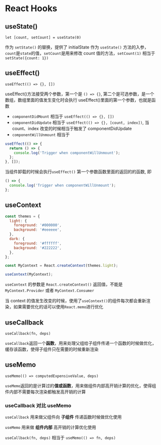 # React Hooks

## useState()

`let [count, setCount] = useState(0)`

作为 `setState()` 的替换，提供了 initialState 作为 `useState()` 方法的入参，`count`是`state`的值，`setCount`是用来修改 count 值的方法，`setCount(1)` 相当于 `setState({count: 1})`

## useEffect()

`useEffect(() => {}, [])`

useEffect()方法接受两个参数，第一个是 `() => {}`, 第二个是可选参数，是一个数组，数组里面的值发生变化时会执行
useEffect()里面的第一个参数，也就是函数

- `componentDidMount` 相当于 `useEffect(() => {}, [])`
- `componentDidUpdate` 相当于 `useEffect(() => {}, [count, index])`, 当 count、index 改变的时候相当于触发了 componentDidUpdate
- `componentWillUnmount` 相当于

```js
useEffect(() => {
  return () => {
    console.log('Trigger when componentWillUnmount');
  };
}, []);
```

当组件卸载的时候会执行`useEffect()` 第一个参数函数里面的返回的的函数, 即

```js
() => {
  console.log('Trigger when componentWillUnmount');
};
```

## useContext

```js
const themes = {
  light: {
    foreground: '#000000',
    background: '#eeeeee',
  },
  dark: {
    foreground: '#ffffff',
    background: '#222222',
  },
};

const MyContext = React.createContext(themes.light);

useContext(MyContext);
```

`useContext` 的参数是 `React.createContext()` 返回值，不能是 `MyContext.Provider` 或者 `MyContext.Consumer`

当 context 的值发生改变的时候，使用了`useContext()`的组件每次都会重新渲染，如果需要优化的话可以使用`React.memo`进行优化

## useCallback

`useCallback(fn, deps)`

`useCallback`返回一个**函数**，用来处理父组给子组件传递一个函数的时候做优化，缓存该函数，使得子组件只在需要的时候重新渲染

## useMemo

`useMemo(() => computedExpensiveValue, deps)`

`useMemo`返回的是计算过的**值或函数**，用来做组件内部高开销计算的优化，使得组件内部不需要每次渲染都触发高开销的计算

### useCallback 对比 useMemo

`useCallback` 用来做父组件向 **子组件** 传递函数时候做优化使用

`useMemo` 用来做 **组件内部** 高开销的计算优化使用

`useCallback(fn, deps)` 相当于 `useMemo(() => fn, deps)`
